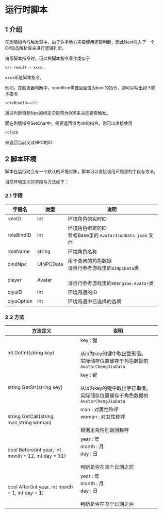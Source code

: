# 运行时脚本

## 1 介绍

在剧情指令与触发器中，由于许多地方需要使用逻辑判断，因此Next引入了一个C#动态解析库来进行逻辑判断。

编写脚本指令时，可以把脚本指令看作类似于
```C#
var result = xxxx;
```
xxxx即是脚本指令。

例如，在触发器判断中，condition需要返回值为bool的指令，则可以写出如下脚本指令
```C#
roleBindID==609
```
通过判断目标Npc的绑定ID是否为609来决定是否触发。

而在剧情指令SetChar中，需要返回值为int的指令，则可以直接使用
```C#
roleID
```
来返回当前交谈NPC的ID

## 2 脚本环境

脚本在运行时会有一个默认的环境对象，脚本可以直接调用环境里的字段与方法。

当前环境定义的字段与方法如下：

### 2.1 字段
|字段名|类型|说明|
|-|-|-|
|roleID|int|环境角色的实时ID|
|roleBindID|int|环境角色绑定的ID<br/>参考Base里的 `AvatarJsonData.json` 文件|
|roleName|string|环境角色名称|
|bindNpc|UINPCData|用于查询的角色数据<br/>请自行参考游戏里的`UINpcData`类|
|player|Avatar|<br/>请自行参考游戏里的`KBEngine.Avatar`类|用于查询的角色数据|
|qiyuID|int|环境奇遇的ID|
|qiyuOption|int|环境奇遇中已选择的选项|

### 2.2 方法
|方法定义|说明|
|-|-|
|int GetInt(string key)|key : 键<br/><br/>从id为key的键中取出整形值。<br>实际储存位置储存于角色数据的`AvatarChengJiuData`|
|string GetStr(string key)|key : 键<br/><br/>从id为key的键中取出字符串值。<br>实际储存位置储存于角色数据的`AvatarChengJiuData`|
|string GetCall(string man,string woman)|man : 对男性称呼<br/>woman : 对女性称呼<br/><br/>根据主角性别返回称呼|
|bool Before(int year, int month = 12, int day = 31)|year : 年<br/>month : 月<br/>day : 日<br/><br/>判断是否在某个日期之前|
|bool After(int year, int month = 1, int day = 1)|year : 年<br/>month : 月<br/>day : 日<br/><br/>判断是否在某个日期之后|